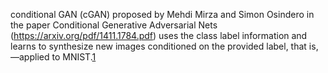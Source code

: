 

<!--
 * @version:
 * @Author:  StevenJokess https://github.com/StevenJokess
 * @Date: 2020-09-24 22:04:26
 * @LastEditors:  StevenJokess https://github.com/StevenJokess
 * @LastEditTime: 2020-09-24 22:05:04
 * @Description:
 * @TODO::
 * @Reference:
-->

 conditional GAN (cGAN) proposed by Mehdi Mirza and Simon Osindero in the paper Conditional Generative Adversarial Nets (https://arxiv.org/pdf/1411.1784.pdf) uses the class label information and learns to synthesize new images conditioned on the provided label, that is, —applied to MNIST.[1]

[1]: https://learning.oreilly.com/library/view/python-machine-learning/9781789955750/Text/Chapter_17.xhtml#_idParaDest-342
